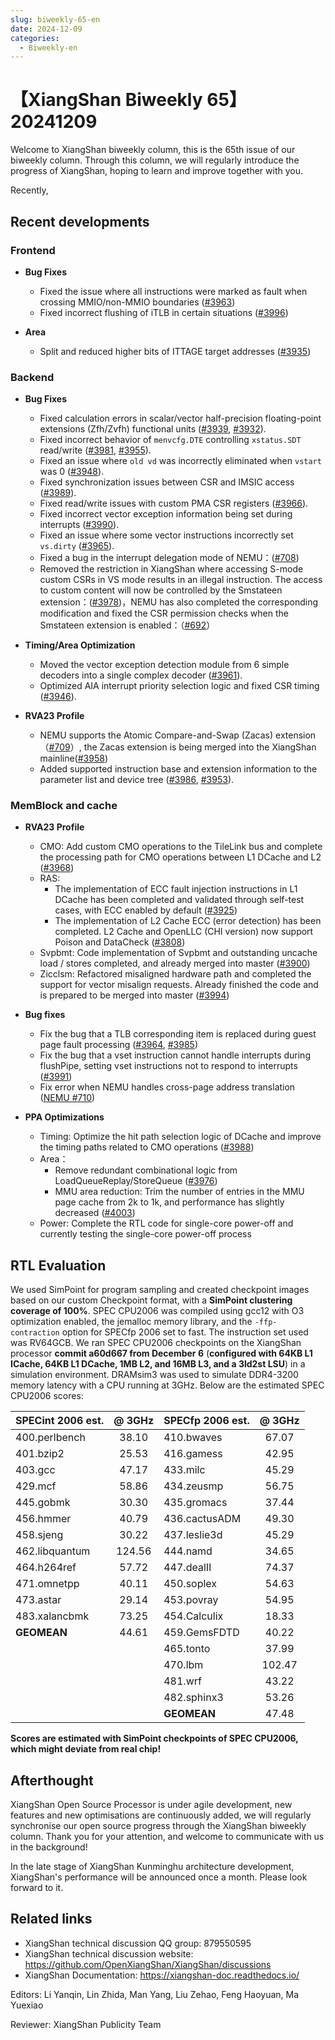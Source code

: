 ```yaml
---
slug: biweekly-65-en
date: 2024-12-09
categories:
  - Biweekly-en
---
```


# 【XiangShan Biweekly 65】20241209

Welcome to XiangShan biweekly column, this is the 65th issue of our biweekly column. Through this column, we will regularly introduce the progress of XiangShan, hoping to learn and improve together with you.

Recently,

<!-- more -->
## Recent developments

### Frontend

- **Bug Fixes**
    - Fixed the issue where all instructions were marked as fault when crossing MMIO/non-MMIO boundaries ([#3963](https://github.com/OpenXiangShan/XiangShan/pull/3963))
    - Fixed incorrect flushing of iTLB in certain situations ([#3996](https://github.com/OpenXiangShan/XiangShan/pull/3996))

- **Area**
    - Split and reduced higher bits of ITTAGE target addresses ([#3935](https://github.com/OpenXiangShan/XiangShan/pull/3935))

### Backend

- **Bug Fixes**
    - Fixed calculation errors in scalar/vector half-precision floating-point extensions (Zfh/Zvfh) functional units ([#3939](https://github.com/OpenXiangShan/XiangShan/pull/3939), [#3932](https://github.com/OpenXiangShan/XiangShan/pull/3932)).
    - Fixed incorrect behavior of `menvcfg.DTE` controlling `xstatus.SDT` read/write ([#3981](https://github.com/OpenXiangShan/XiangShan/pull/3981), [#3955](https://github.com/OpenXiangShan/XiangShan/pull/3955)).
    - Fixed an issue where `old vd` was incorrectly eliminated when `vstart` was 0 ([#3948](https://github.com/OpenXiangShan/XiangShan/pull/3948)).
    - Fixed synchronization issues between CSR and IMSIC access ([#3989](https://github.com/OpenXiangShan/XiangShan/pull/3989)).
    - Fixed read/write issues with custom PMA CSR registers ([#3966](https://github.com/OpenXiangShan/XiangShan/pull/3966)).
    - Fixed incorrect vector exception information being set during interrupts ([#3990](https://github.com/OpenXiangShan/XiangShan/pull/3990)).
    - Fixed an issue where some vector instructions incorrectly set `vs.dirty` ([#3965](https://github.com/OpenXiangShan/XiangShan/pull/3965)).
    - Fixed a bug in the interrupt delegation mode of NEMU：([#708](https://github.com/OpenXiangShan/NEMU/pull/708))
    - Removed the restriction in XiangShan where accessing S-mode custom CSRs in VS mode results in an illegal instruction. The access to custom content will now be controlled by the Smstateen extension：([#3978](https://github.com/OpenXiangShan/XiangShan/pull/3978))，NEMU has also completed the corresponding modification and fixed the CSR permission checks when the Smstateen extension is enabled：（[#692](https://github.com/OpenXiangShan/NEMU/pull/692)）

- **Timing/Area Optimization**
    - Moved the vector exception detection module from 6 simple decoders into a single complex decoder ([#3961](https://github.com/OpenXiangShan/XiangShan/pull/3961)).
    - Optimized AIA interrupt priority selection logic and fixed CSR timing ([#3946](https://github.com/OpenXiangShan/XiangShan/pull/3946)).

- **RVA23 Profile**
    - NEMU supports the Atomic Compare-and-Swap (Zacas) extension（[#709](https://github.com/OpenXiangShan/NEMU/pull/709)）, the Zacas extension is being merged into the XiangShan mainline([#3958](https://github.com/OpenXiangShan/XiangShan/pull/3958))
    - Added supported instruction base and extension information to the parameter list and device tree ([#3986](https://github.com/OpenXiangShan/XiangShan/pull/3986), [#3953](https://github.com/OpenXiangShan/XiangShan/pull/3953)).

### MemBlock and cache

- **RVA23 Profile**
  - CMO: Add custom CMO operations to the TileLink bus and complete the processing path for CMO operations between L1 DCache and L2 ([#3968](https://github.com/OpenXiangShan/XiangShan/pull/3968))
  - RAS:
    - The implementation of ECC fault injection instructions in L1 DCache has been completed and validated through self-test cases, with ECC enabled by default ([#3925](https://github.com/OpenXiangShan/XiangShan/pull/3925))
    - The implementation of L2 Cache ECC (error detection) has been completed. L2 Cache and OpenLLC (CHI version) now support Poison and DataCheck ([#3808](https://github.com/OpenXiangShan/XiangShan/pull/3808))
  - Svpbmt: Code implementation of Svpbmt and outstanding uncache load / stores completed, and already merged into master ([#3900](https://github.com/OpenXiangShan/XiangShan/pull/3900))
  - Zicclsm: Refactored misaligned hardware path and completed the support for vector misalign requests. Already finished the code and is prepared to be merged into master ([#3994](https://github.com/OpenXiangShan/XiangShan/pull/3994))

- **Bug fixes**
  - Fix the bug that a TLB corresponding item is replaced during guest page fault processing ([#3964](https://github.com/OpenXiangShan/XiangShan/pull/3964), [#3985](https://github.com/OpenXiangShan/XiangShan/pull/3985))
  - Fix the bug that a vset instruction cannot handle interrupts during flushPipe, setting vset instructions not to respond to interrupts ([#3991](https://github.com/OpenXiangShan/XiangShan/pull/3991))
  - Fix error when NEMU handles cross-page address translation ([NEMU #710](https://github.com/OpenXiangShan/NEMU/pull/710))

- **PPA Optimizations**
  - Timing: Optimize the hit path selection logic of DCache and improve the timing paths related to CMO operations ([#3988](https://github.com/OpenXiangShan/XiangShan/pull/3988))
  - Area：
    - Remove redundant combinational logic from LoadQueueReplay/StoreQueue ([#3976](https://github.com/OpenXiangShan/XiangShan/pull/3976))
    - MMU area reduction: Trim the number of entries in the MMU page cache from 2k to 1k, and performance has slightly decreased ([#4003](https://github.com/OpenXiangShan/XiangShan/pull/4003))
  - Power: Complete the RTL code for single-core power-off and currently testing the single-core power-off process

## RTL Evaluation

We used SimPoint for program sampling and created checkpoint images based on our custom Checkpoint format, with a **SimPoint clustering coverage of 100%**. SPEC CPU2006 was compiled using gcc12 with O3 optimization enabled, the jemalloc memory library, and the `-ffp-contraction` option for SPECfp 2006 set to fast. The instruction set used was RV64GCB. We ran SPEC CPU2006 checkpoints on the XiangShan processor **commit a60d667 from December 6** (**configured with 64KB L1 ICache, 64KB L1 DCache, 1MB L2, and 16MB L3, and a 3ld2st LSU**) in a simulation environment. DRAMsim3 was used to simulate DDR4-3200 memory latency with a CPU running at 3GHz. Below are the estimated SPEC CPU2006 scores:

| SPECint 2006 est. | @ 3GHz | SPECfp 2006 est.  | @ 3GHz |
| :---------------- | :----: | :---------------- | :----: |
| 400.perlbench     | 38.10  | 410.bwaves        | 67.07  |
| 401.bzip2         | 25.53  | 416.gamess        | 42.95  |
| 403.gcc           | 47.17  | 433.milc          | 45.29  |
| 429.mcf           | 58.86  | 434.zeusmp        | 56.75  |
| 445.gobmk         | 30.30  | 435.gromacs       | 37.44  |
| 456.hmmer         | 40.79  | 436.cactusADM     | 49.30  |
| 458.sjeng         | 30.22  | 437.leslie3d      | 45.29  |
| 462.libquantum    | 124.56 | 444.namd          | 34.65  |
| 464.h264ref       | 57.72  | 447.dealII        | 74.37  |
| 471.omnetpp       | 40.11  | 450.soplex        | 54.63  |
| 473.astar         | 29.14  | 453.povray        | 54.95  |
| 483.xalancbmk     | 73.25  | 454.Calculix      | 18.33  |
| **GEOMEAN**       | 44.61  | 459.GemsFDTD      | 40.22  |
|                   |        | 465.tonto         | 37.99  |
|                   |        | 470.lbm           | 102.47 |
|                   |        | 481.wrf           | 43.22  |
|                   |        | 482.sphinx3       | 53.26  |
|                   |        | **GEOMEAN**       | 47.48  |

**Scores are estimated with SimPoint checkpoints of SPEC CPU2006, which might deviate from real chip!**

## Afterthought

XiangShan Open Source Processor is under agile development, new features and new optimisations are continuously added, we will regularly synchronise our open source progress through the XiangShan biweekly column. Thank you for your attention, and welcome to communicate with us in the background!

In the late stage of XiangShan Kunminghu architecture development, XiangShan's performance will be announced once a month. Please look forward to it.

## Related links

* XiangShan technical discussion QQ group: 879550595
* XiangShan technical discussion website: https://github.com/OpenXiangShan/XiangShan/discussions
* XiangShan Documentation: https://xiangshan-doc.readthedocs.io/

Editors: Li Yanqin, Lin Zhida, Man Yang, Liu Zehao, Feng Haoyuan, Ma Yuexiao

Reviewer: XiangShan Publicity Team
